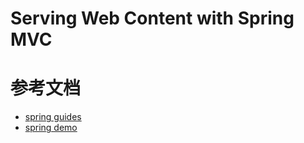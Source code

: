 # Serving Web Content with Spring MVC

# 参考文档

- [spring guides](https://spring.io/guides/gs/serving-web-content/)
- [spring demo](https://github.com/spring-guides/gs-serving-web-content.git)